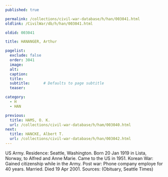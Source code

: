 ```yaml
---
published: true

permalink: /collections/civil-war-database/h/han/003041.html
oldlink: /CivilWar/db/h/han/003041.html

oldid: 003041

title: HANANGER, Arthur

pagelist:
  exclude: false
  order: 3041
  image: 
  alt:
  caption:
  title:
  subtitle:      # Defaults to page subtitle
  teaser:

category: 
  - H 
  - HAN

previous:
  title: HAMS, O. K.
  url: /collections/civil-war-database/h/ham/003040.html  
next:
  title: HANCKE, Albert T.
  url: /collections/civil-war-database/h/han/003042.html   
---
```

US Army. Residence: Seattle, Washington. Born 20 Jan 1919 in Lista, Norway, to Alfred and Anne Marie. Came to the US in 1951. Korean War: Gained citizenship while in the Army. Post war: Phone company employe for 40 years. Married. Died 19 Apr 2001. Sources: (Obituary, Seattle Times)